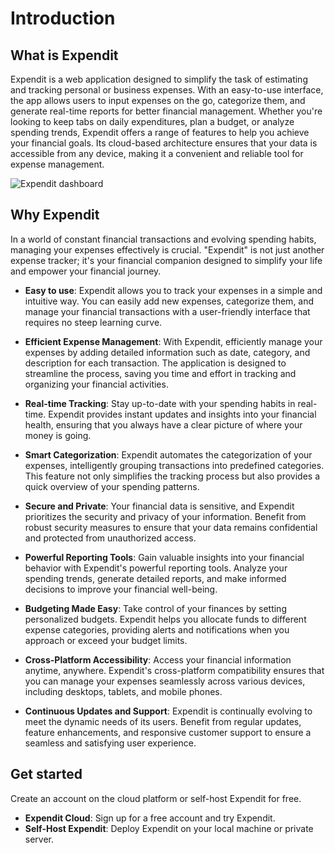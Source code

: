 # Introduction

## What is Expendit

Expendit is a web application designed to simplify the task of estimating and tracking personal or business expenses. With an easy-to-use interface, the app allows users to input expenses on the go, categorize them, and generate real-time reports for better financial management. Whether you're looking to keep tabs on daily expenditures, plan a budget, or analyze spending trends, Expendit offers a range of features to help you achieve your financial goals. Its cloud-based architecture ensures that your data is accessible from any device, making it a convenient and reliable tool for expense management.

![Expendit dashboard](image_url)

## Why Expendit

In a world of constant financial transactions and evolving spending habits, managing your expenses effectively is crucial. "Expendit" is not just another expense tracker; it's your financial companion designed to simplify your life and empower your financial journey.

- **Easy to use**: Expendit allows you to track your expenses in a simple and intuitive way. You can easily add new expenses, categorize them, and manage your financial transactions with a user-friendly interface that requires no steep learning curve.

- **Efficient Expense Management**: With Expendit, efficiently manage your expenses by adding detailed information such as date, category, and description for each transaction. The application is designed to streamline the process, saving you time and effort in tracking and organizing your financial activities.

- **Real-time Tracking**: Stay up-to-date with your spending habits in real-time. Expendit provides instant updates and insights into your financial health, ensuring that you always have a clear picture of where your money is going.

- **Smart Categorization**: Expendit automates the categorization of your expenses, intelligently grouping transactions into predefined categories. This feature not only simplifies the tracking process but also provides a quick overview of your spending patterns.

- **Secure and Private**: Your financial data is sensitive, and Expendit prioritizes the security and privacy of your information. Benefit from robust security measures to ensure that your data remains confidential and protected from unauthorized access.

- **Powerful Reporting Tools**: Gain valuable insights into your financial behavior with Expendit's powerful reporting tools. Analyze your spending trends, generate detailed reports, and make informed decisions to improve your financial well-being.

- **Budgeting Made Easy**: Take control of your finances by setting personalized budgets. Expendit helps you allocate funds to different expense categories, providing alerts and notifications when you approach or exceed your budget limits.

- **Cross-Platform Accessibility**: Access your financial information anytime, anywhere. Expendit's cross-platform compatibility ensures that you can manage your expenses seamlessly across various devices, including desktops, tablets, and mobile phones.

- **Continuous Updates and Support**: Expendit is continually evolving to meet the dynamic needs of its users. Benefit from regular updates, feature enhancements, and responsive customer support to ensure a seamless and satisfying user experience.

## Get started​

Create an account on the cloud platform or self-host Expendit for free.

- **Expendit Cloud**: Sign up for a free account and try Expendit.
- **Self-Host Expendit**: Deploy Expendit on your local machine or private server.
